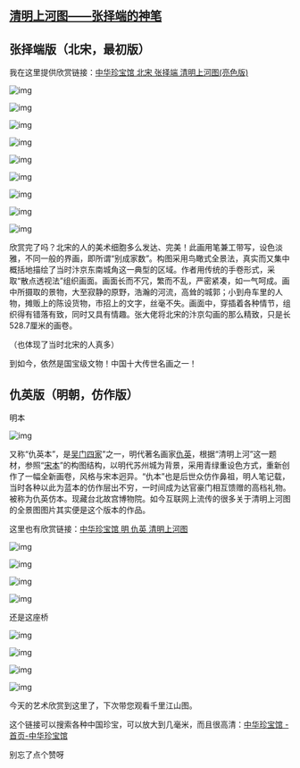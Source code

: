 ## [清明上河图——张择端的神笔](https://zhuanlan.zhihu.com/p/326907601)

## 张择端版（北宋，最初版）

我在这里提供欣赏链接：[中华珍宝馆 北宋 张择端 清明上河图(亮色版)](https://link.zhihu.com/?target=http%3A//www.ltfc.net/img/5be396f68ed7f411e26a463a)

![img](https://pic4.zhimg.com/v2-b24e066dd25e2ee41ce6c8d10d72bccf_b.jpg)

![img](https://pic1.zhimg.com/v2-5e7378999f4bafecc0632eb3c36bf770_b.jpg)

![img](https://pic4.zhimg.com/v2-ecbe9c494396bb5bfbc391f99016945b_b.jpg)

![img](https://pic3.zhimg.com/v2-ada47469835abdd36204d3fab24cb1ca_b.jpg)

![img](https://pic1.zhimg.com/v2-715db433b9c169d230e8a921318fad74_b.jpg)

![img](https://pic3.zhimg.com/v2-ce4756137bed60fd51db891258577dbe_b.jpg)

![img](https://pic1.zhimg.com/v2-aa2523c107e4679a52c6f1cae21ee444_b.jpg)

![img](https://pic1.zhimg.com/v2-38a13570eb65e0cc209c73bdf212e930_b.jpg)

![img](https://pic3.zhimg.com/v2-cde60c05311b203e1ec54f1609b7baaa_b.jpg)

欣赏完了吗？北宋的人的美术细胞多么发达、完美！此画用笔兼工带写，设色淡雅，不同一般的界画，即所谓“别成家数”。构图采用鸟瞰式全景法，真实而又集中概括地描绘了当时汴京东南城角这一典型的区域。作者用传统的手卷形式，采取“散点透视法”组织画面。画面长而不冗，繁而不乱，严密紧凑，如一气呵成。画中所摄取的景物，大至寂静的原野，浩瀚的河流，高耸的城郭；小到舟车里的人物，摊贩上的陈设货物，市招上的文字，丝毫不失。画面中，穿插着各种情节，组织得有错落有致，同时又具有情趣。张大佬将北宋的汴京勾画的那么精致，只是长528.7厘米的画卷。

（也体现了当时北宋的人真多）

到如今，依然是国宝级文物！中国十大传世名画之一！



## 仇英版（明朝，仿作版）

明本



![img](https://pic1.zhimg.com/v2-a3d64b27d88197f6bc514d03be6b5a00_b.jpg)


又称“仇英本”，是[吴门四家](https://link.zhihu.com/?target=https%3A//baike.baidu.com/item/%E5%90%B4%E9%97%A8%E5%9B%9B%E5%AE%B6)”之一，明代著名画家[仇英](https://link.zhihu.com/?target=https%3A//baike.baidu.com/item/%E4%BB%87%E8%8B%B1)，根据“清明上河”这一题材，参照“[宋本](https://link.zhihu.com/?target=https%3A//baike.baidu.com/item/%E5%AE%8B%E6%9C%AC)”的构图结构，以明代苏州城为背景，采用青绿重设色方式，重新创作了一幅全新画卷，风格与宋本迥异。“仇本”也是后世众仿作鼻祖，明人笔记载，当时各种以此为蓝本的仿作层出不穷，一时间成为达官豪门相互馈赠的高档礼物。被称为仇英仿本。现藏台北故宫博物院。如今互联网上流传的很多关于清明上河图的全景图图片其实便是这个版本的作品。



这里也有欣赏链接：[中华珍宝馆 明 仇英 清明上河图](https://link.zhihu.com/?target=http%3A//www.ltfc.net/img/5df666cf1b3a543d93bbb28d)

![img](https://pic2.zhimg.com/v2-a804aea7de969cbbb9fb08a0440cb311_b.jpg)

![img](https://pic1.zhimg.com/v2-d31099ab8752b05193584f5bbc96c890_b.jpg)

![img](https://pic2.zhimg.com/v2-e532edc895b8cbf33cc5d014cf1c9d15_b.jpg)

![img](https://pic2.zhimg.com/v2-5ba61ae6f79931abff51c045171ed685_b.jpg)

还是这座桥

![img](https://pic1.zhimg.com/v2-b106ec59b52cad7d9ca73b8de97915b8_b.jpg)

![img](https://pic2.zhimg.com/v2-f5ba51e6de31977afd60de2678eb3301_b.jpg)

![img](https://pic3.zhimg.com/v2-063a7e5a16e83610b8c5c9fcb8f3abfe_b.jpg)

![img](https://pic3.zhimg.com/v2-676ae41732515de292447fbc050f8c2e_b.jpg)





今天的艺术欣赏到这里了，下次带您观看千里江山图。

这个链接可以搜索各种中国珍宝，可以放大到几毫米，而且很高清：[中华珍宝馆 - 首页-中华珍宝馆](https://link.zhihu.com/?target=http%3A//www.ltfc.net/)

别忘了点个赞呀